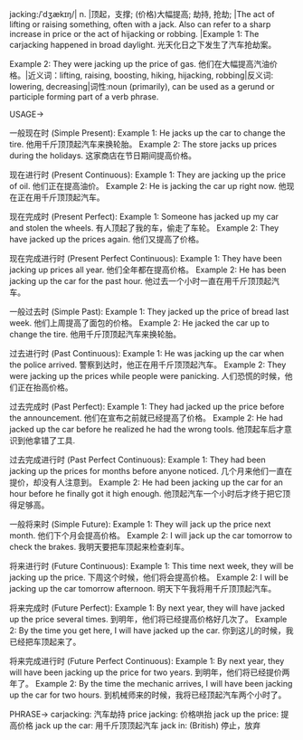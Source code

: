jacking:/ˈdʒækɪŋ/| n. |顶起，支撑;  (价格)大幅提高;  劫持, 抢劫; |The act of lifting or raising something, often with a jack. Also can refer to a sharp increase in price or the act of hijacking or robbing. |Example 1: The carjacking happened in broad daylight. 光天化日之下发生了汽车抢劫案。

Example 2:  They were jacking up the price of gas. 他们在大幅提高汽油价格。|近义词：lifting, raising, boosting, hiking, hijacking, robbing|反义词: lowering, decreasing|词性:noun (primarily), can be used as a gerund or participle forming part of a verb phrase.


USAGE->

一般现在时 (Simple Present):
Example 1: He jacks up the car to change the tire. 他用千斤顶顶起汽车来换轮胎。
Example 2: The store jacks up prices during the holidays. 这家商店在节日期间提高价格。


现在进行时 (Present Continuous):
Example 1:  They are jacking up the price of oil. 他们正在提高油价。
Example 2: He is jacking the car up right now. 他现在正在用千斤顶顶起汽车。


现在完成时 (Present Perfect):
Example 1:  Someone has jacked up my car and stolen the wheels. 有人顶起了我的车，偷走了车轮。
Example 2: They have jacked up the prices again. 他们又提高了价格。


现在完成进行时 (Present Perfect Continuous):
Example 1: They have been jacking up prices all year. 他们全年都在提高价格。
Example 2:  He has been jacking up the car for the past hour. 他过去一个小时一直在用千斤顶顶起汽车。


一般过去时 (Simple Past):
Example 1: They jacked up the price of bread last week.  他们上周提高了面包的价格。
Example 2:  He jacked the car up to change the tire. 他用千斤顶顶起汽车来换轮胎。


过去进行时 (Past Continuous):
Example 1: He was jacking up the car when the police arrived.  警察到达时，他正在用千斤顶顶起汽车。
Example 2: They were jacking up the prices while people were panicking. 人们恐慌的时候，他们正在抬高价格。


过去完成时 (Past Perfect):
Example 1: They had jacked up the price before the announcement. 他们在宣布之前就已经提高了价格。
Example 2: He had jacked up the car before he realized he had the wrong tools. 他顶起车后才意识到他拿错了工具.


过去完成进行时 (Past Perfect Continuous):
Example 1: They had been jacking up the prices for months before anyone noticed.  几个月来他们一直在提价，却没有人注意到。
Example 2: He had been jacking up the car for an hour before he finally got it high enough. 他顶起汽车一个小时后才终于把它顶得足够高。


一般将来时 (Simple Future):
Example 1: They will jack up the price next month.  他们下个月会提高价格。
Example 2: I will jack up the car tomorrow to check the brakes.  我明天要把车顶起来检查刹车。


将来进行时 (Future Continuous):
Example 1: This time next week, they will be jacking up the price.  下周这个时候，他们将会提高价格。
Example 2:  I will be jacking up the car tomorrow afternoon. 明天下午我将用千斤顶顶起汽车。


将来完成时 (Future Perfect):
Example 1: By next year, they will have jacked up the price several times. 到明年，他们将已经提高价格好几次了。
Example 2: By the time you get here, I will have jacked up the car. 你到这儿的时候，我已经把车顶起来了。


将来完成进行时 (Future Perfect Continuous):
Example 1: By next year, they will have been jacking up the price for two years.  到明年，他们将已经提价两年了。
Example 2: By the time the mechanic arrives, I will have been jacking up the car for two hours.  到机械师来的时候，我将已经顶起汽车两个小时了。



PHRASE->
carjacking: 汽车劫持
price jacking: 价格哄抬
jack up the price: 提高价格
jack up the car: 用千斤顶顶起汽车
jack in:  (British) 停止，放弃
